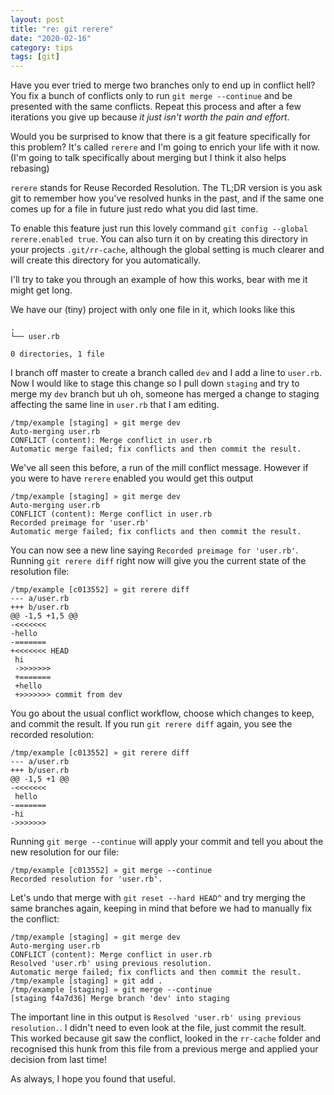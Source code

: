 ```yaml
---
layout: post
title: "re: git rerere"
date: "2020-02-16"
category: tips
tags: [git]
---
```


Have you ever tried to merge two branches only to end up in conflict hell? You
fix a bunch of conflicts only to run `git merge --continue` and be presented
with the same conflicts. Repeat this process and after a few iterations you give
up because _it just isn't worth the pain and effort_.

Would you be surprised to know that there is a git feature specifically for this
problem? It's called `rerere` and I'm going to enrich your life with it now.
(I'm going to talk specifically about merging but I think it also helps
rebasing)

`rerere` stands for Reuse Recorded Resolution. The TL;DR version is you ask git
to remember how you've resolved hunks in the past, and if the same one comes up
for a file in future just redo what you did last time.

To enable this feature just run this lovely command `git config --global
rerere.enabled true`. You can also turn it on by creating this directory in your
projects `.git/rr-cache`, although the global setting is much clearer and will
create this directory for you automatically.

I'll try to take you through an example of how this works, bear with me it might
get long.

We have our (tiny) project with only one file in it, which looks like this

```
.
└── user.rb

0 directories, 1 file
```

I branch off master to create a branch called `dev` and I add a line to
`user.rb`. Now I would like to stage this change so I pull down `staging` and
try to merge my `dev` branch but uh oh, someone has merged a change to staging
affecting the same line in `user.rb` that I am editing.

```
/tmp/example [staging] » git merge dev
Auto-merging user.rb
CONFLICT (content): Merge conflict in user.rb
Automatic merge failed; fix conflicts and then commit the result.
```

We've all seen this before, a run of the mill conflict message. However if you
were to have `rerere` enabled you would get this output

```
/tmp/example [staging] » git merge dev
Auto-merging user.rb
CONFLICT (content): Merge conflict in user.rb
Recorded preimage for 'user.rb'
Automatic merge failed; fix conflicts and then commit the result.
```

You can now see a new line saying `Recorded preimage for 'user.rb'`. Running
`git rerere diff` right now will give you the current state of the resolution
file:

```
/tmp/example [c013552] » git rerere diff
--- a/user.rb
+++ b/user.rb
@@ -1,5 +1,5 @@
-<<<<<<<
-hello
-=======
+<<<<<<< HEAD
 hi
 ->>>>>>>
 +=======
 +hello
 +>>>>>>> commit from dev
 ```

You go about the usual conflict workflow, choose which changes to keep, and
commit the result. If you run `git rerere diff` again, you see the recorded
resolution:

```
/tmp/example [c013552] » git rerere diff
--- a/user.rb
+++ b/user.rb
@@ -1,5 +1 @@
-<<<<<<<
 hello
-=======
-hi
->>>>>>>
```

Running `git merge --continue` will apply your commit and tell you about the new
resolution for our file:

```
/tmp/example [c013552] » git merge --continue
Recorded resolution for 'user.rb'.
```

Let's undo that merge with `git reset --hard HEAD^` and try merging the same
branches again, keeping in mind that before we had to manually fix the conflict:

```
/tmp/example [staging] » git merge dev
Auto-merging user.rb
CONFLICT (content): Merge conflict in user.rb
Resolved 'user.rb' using previous resolution.
Automatic merge failed; fix conflicts and then commit the result.
/tmp/example [staging] » git add .
/tmp/example [staging] » git merge --continue
[staging f4a7d36] Merge branch 'dev' into staging
```
The important line in this output is `Resolved 'user.rb' using previous
resolution.`. I didn't need to even look at the file, just commit the result.
This worked because git saw the conflict, looked in the `rr-cache` folder and
recognised this hunk from this file from a previous merge and applied your
decision from last time!

As always, I hope you found that useful.
